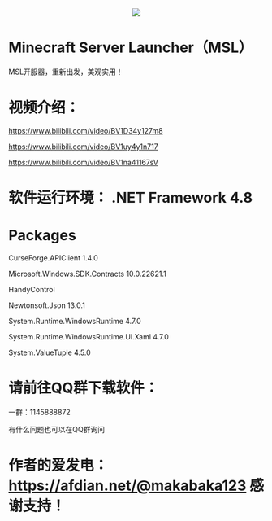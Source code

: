 <div align=center>
<img src="https://s1.328888.xyz/2022/08/22/bhbDU.png">
</div>

# Minecraft Server Launcher（MSL）

MSL开服器，重新出发，美观实用！

# 视频介绍：
https://www.bilibili.com/video/BV1D34y127m8

https://www.bilibili.com/video/BV1uy4y1n717

https://www.bilibili.com/video/BV1na41167sV

# 软件运行环境： .NET Framework 4.8

# Packages
CurseForge.APIClient 1.4.0

Microsoft.Windows.SDK.Contracts 10.0.22621.1

HandyControl

Newtonsoft.Json 13.0.1

System.Runtime.WindowsRuntime 4.7.0

System.Runtime.WindowsRuntime.UI.Xaml 4.7.0

System.ValueTuple 4.5.0

# 请前往QQ群下载软件：

一群：1145888872

有什么问题也可以在QQ群询问

# 作者的爱发电：https://afdian.net/@makabaka123 感谢支持！
